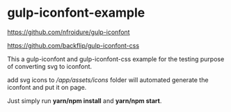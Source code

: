 # gulp-iconfont-example

https://github.com/nfroidure/gulp-iconfont

https://github.com/backflip/gulp-iconfont-css

This a gulp-iconfont and gulp-iconfont-css example for the testing purpose of converting svg to iconfont.

add svg icons to */app/assets/icons* folder will automated generate the iconfont and put it on page.

Just simply run **yarn/npm install** and **yarn/npm start**.
